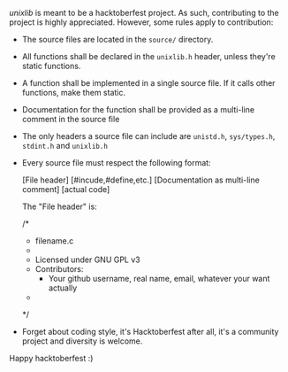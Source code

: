 *unixlib* is meant to be a hacktoberfest project. As such, contributing to the project is highly appreciated. However, some rules apply to contribution:

- The source files are located in the `source/` directory.
- All functions shall be declared in the `unixlib.h` header, unless they're static functions.
- A function shall be implemented in a single source file. If it calls other functions, make them static.
- Documentation for the function shall be provided as a multi-line comment in the source file
- The only headers a source file can include are `unistd.h`, `sys/types.h`, `stdint.h` and `unixlib.h`
- Every source file must respect the following format:

  [File header]
  [#incude,#define,etc.]
  [Documentation as multi-line comment]
  [actual code]
  
  The "File header" is:
  
  /*
   * filename.c
   *
   * Licensed under GNU GPL v3
   * Contributors:
     - Your github username, real name, email, whatever your want actually
   *
   */
   
- Forget about coding style, it's Hacktoberfest after all, it's a community project and diversity is welcome.

Happy hacktoberfest :)
